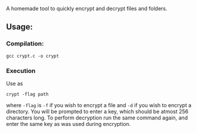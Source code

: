 A homemade tool to quickly encrypt and decrypt files and folders.
## Usage:
### Compilation:
```
gcc crypt.c -o crypt
```
### Execution
Use as
```
crypt -flag path
```
where ```-flag``` is ```-f``` if you wish to encrypt a file and ```-d``` if you wish to encrypt a directory. You will be prompted to enter a key, which should be atmost 256 characters long. To perform decryption run the same command again, and enter the same key as was used during encryption.
